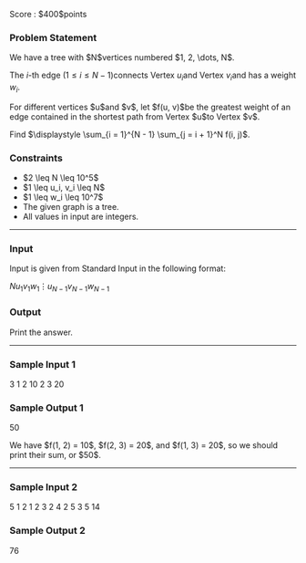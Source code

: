 
<div>

<span>

<span>

<p>
Score : $400$points
</p>

<div>

<section>

### **Problem Statement**

<p>
We have a tree with $N$vertices numbered $1, 2, \dots, N$.

The $i$-th edge $(1 \leq i \leq N - 1)$connects Vertex $u_i$and Vertex $v_i$and has a weight $w_i$.
</p>

<p>
For different vertices $u$and $v$, let $f(u, v)$be the greatest weight of an edge contained in the shortest path from Vertex $u$to Vertex $v$.
</p>

<p>
Find $\displaystyle \sum_{i = 1}^{N - 1} \sum_{j = i + 1}^N f(i, j)$.
</p>

</section>

</div>

<div>

<section>

### **Constraints**

<ul>

<li>
$2 \leq N \leq 10^5$
</li>

<li>
$1 \leq u_i, v_i \leq N$
</li>

<li>
$1 \leq w_i \leq 10^7$
</li>

<li>
The given graph is a tree.
</li>

<li>
All values in input are integers.
</li>

</ul>

</section>

</div>

---

<div>

<div>

<section>

### **Input**

<p>
Input is given from Standard Input in the following format:
</p>

<div>

$N$$u_1$$v_1$$w_1$$\vdots$$u_{N - 1}$$v_{N - 1}$$w_{N - 1}$
</div>

</section>

</div>

<div>

<section>

### **Output**

<p>
Print the answer.
</p>

</section>

</div>

</div>

---

<div>

<section>

### **Sample Input 1**

<div>

3
1 2 10
2 3 20

</div>

</section>

</div>

<div>

<section>

### **Sample Output 1**

<div>

50

</div>

<p>
We have $f(1, 2) = 10$, $f(2, 3) = 20$, and $f(1, 3) = 20$, so we should print their sum, or $50$.
</p>

</section>

</div>

---

<div>

<section>

### **Sample Input 2**

<div>

5
1 2 1
2 3 2
4 2 5
3 5 14

</div>

</section>

</div>

<div>

<section>

### **Sample Output 2**

<div>

76

</div>

</section>

</div>

</span>

</span>

</div>
